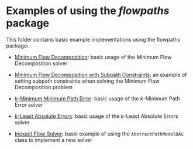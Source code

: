 # Examples of using the _flowpaths_ package

This folder contains basic example implementations using the flowpaths package:
- [Minimum Flow Decomposition](min_flow_decomp.py): basic usage of the Minimum Flow Decomposition solver
- [Minimum Flow Decomposition with Subpath Constraints](min_flow_decomp_subpath.py): an example of setting subpath constraints when solving the Minimum Flow Decomposition problem
- [$k$-Minimum Minimum Path Error](min_path_error.py): basic usage of the $k$-Minimum Path Error solver
- [$k$-Least Absolute Errors](least_abs_errors.py): basic usage of the $k$-Least Absolute Errors solver

- [Inexact Flow Solver](inexact_flow_solver.py): basic example of using the `AbstractPathModelDAG` class to implement a new solver